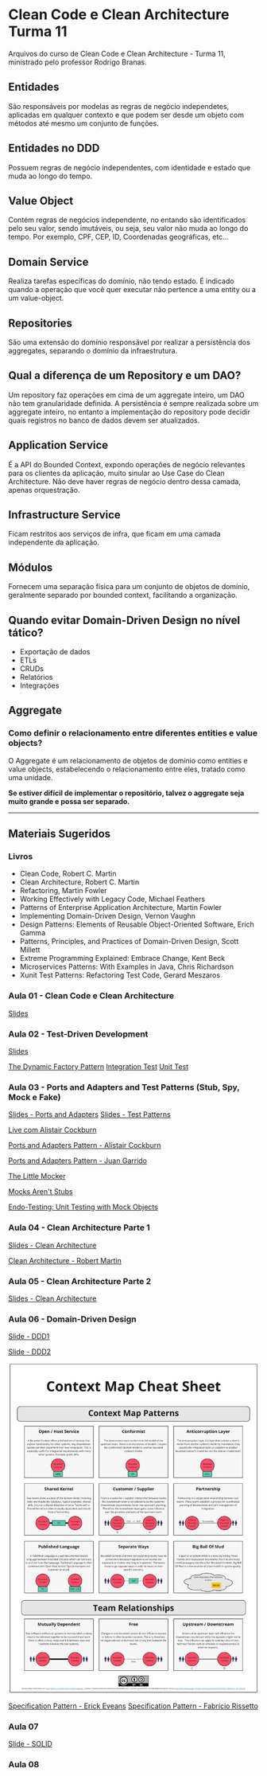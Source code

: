 # Clean Code e Clean Architecture Turma 11

Arquivos do curso de Clean Code e Clean Architecture - Turma 11, ministrado pelo professor Rodrigo Branas.

## Entidades

São responsáveis por modelas as regras de negócio independetes, aplicadas em qualquer contexto e que podem ser desde um objeto com métodos até mesmo um conjunto de funções.

## Entidades no DDD

Possuem regras de negócio independentes, com identidade e estado que muda ao longo do tempo.

## Value Object

Contém regras de negócios independente, no entando são identificados pelo seu valor, sendo imutáveis, ou seja, seu valor não muda ao longo do tempo.
Por exemplo, CPF, CEP, ID, Coordenadas geográficas, etc...

## Domain Service

Realiza tarefas específicas do domínio, não tendo estado. É indicado quando a operação que você quer executar não pertence a uma entity ou a um value-object.

## Repositories

São uma extensão do domínio responsável por realizar a persistência dos aggregates, separando o domínio da infraestrutura.

## Qual a diferença de um Repository e um DAO?

Um repository faz operações em cima de um aggregate inteiro, um DAO não tem granularidade definida.
A persistência é sempre realizada sobre um aggregate inteiro, no entanto a implementação do repository pode decidir quais registros no banco de dados devem ser atualizados.

## Application Service

É a API do Bounded Context, expondo operações de negócio relevantes para os clientes da aplicação, muito sinular ao Use Case do Clean Architecture. Não deve haver regras de negócio dentro dessa camada, apenas orquestração.

## Infrastructure Service

Ficam restritos aos serviços de infra, que ficam em uma camada independente da aplicação.

## Módulos

Fornecem uma separação física para um conjunto de objetos de domínio, geralmente separado por bounded context, facilitando a organização.

## Quando evitar  Domain-Driven Design no nível tático?

- Exportação de dados
- ETLs
- CRUDs
- Relatórios
- Integrações

## Aggregate

### Como definir o **relacionamento** entre diferentes entities e value objects?

O Aggregate é um relacionamento de objetos de domínio como entities e value objects, estabelecendo o relacionamento entre eles, tratado como uma unidade.

**Se estiver difícil de implementar o repositório, talvez o aggregate seja muito grande e possa ser separado.**

<hr/>

## Materiais Sugeridos

### Livros

- Clean Code, Robert C. Martin
- Clean Architecture, Robert C. Martin
- Refactoring, Martin Fowler
- Working Effectively with Legacy Code, Michael Feathers
- Patterns of Enterprise Application Architecture, Martin Fowler
- Implementing Domain-Driven Design, Vernon Vaughn
- Design Patterns: Elements of Reusable Object-Oriented Software, Erich Gamma
- Patterns, Principles, and Practices of Domain-Driven Design, Scott Millett
- Extreme Programming Explained: Embrace Change, Kent Beck
- Microservices Patterns: With Examples in Java, Chris Richardson
- Xunit Test Patterns: Refactoring Test Code, Gerard Meszaros

### Aula 01 - Clean Code e Clean Architecture

[Slides](./resources/aula01/slide.pdf)

### Aula 02 - Test-Driven Development

[Slides](./resources/aula02/slide.pdf)

[The Dynamic Factory Pattern](./resources/aula02/TheDynamicFactoryPattern.pdf)
[Integration Test](https://martinfowler.com/bliki/IntegrationTest.html)
[Unit Test](https://martinfowler.com/bliki/UnitTest.html)

### Aula 03 - Ports and Adapters and Test Patterns (Stub, Spy, Mock e Fake)

[Slides - Ports and Adapters](./resources/aula03/slide.pdf)
[Slides - Test Patterns](./resources/aula03/test-patterns.pdf)

[Live com Alistair Cockburn](https://www.youtube.com/watch?v=AOIWUPjal60&ab_channel=RodrigoBranas)

[Ports and Adapters Pattern - Alistair Cockburn](https://web.archive.org/web/20060625193207/http://alistair.cockburn.us/crystal/articles/hpaaa/hexagonalportsandadaptersarchitecture.htm)

[Ports and Adapters Pattern - Juan Garrido](https://jmgarridopaz.github.io/content/hexagonalarchitecture.html)

[The Little Mocker](https://blog.cleancoder.com/uncle-bob/2014/05/14/TheLittleMocker.html)

[Mocks Aren't Stubs](https://martinfowler.com/articles/mocksArentStubs.html)

[Endo-Testing: Unit Testing with Mock Objects](./resources/aula03/MockObjectsFinal.PDF)

### Aula 04 - Clean Architecture Parte 1

[Slides - Clean Architecture](./resources/aula04/slide.pdf)

[Clean Architecture - Robert Martin](https://blog.cleancoder.com/uncle-bob/2012/08/13/the-clean-architecture.html)

### Aula 05 - Clean Architecture Parte 2

[Slides - Clean Architecture](./resources/aula05/slide.pdf)

### Aula 06 - Domain-Driven Design

[Slide - DDD1](./resources/aula06/slide-ddd-1.pdf)

[Slide - DDD2](./resources/aula06/slide-ddd-2.pdf)

![Context Map Cheat Sheet](./resources/aula06/context_map_cheat_sheet.png)

[Specification Pattern - Erick Eveans](./resources/aula06/specification-pattern.pdf)
[Specification Pattern - Fabrício Rissetto](http://www.fabriciorissetto.com/blog/specification-pattern/)

### Aula 07

[Slide - SOLID](./resources/aula07/slide.pdf)

### Aula 08
